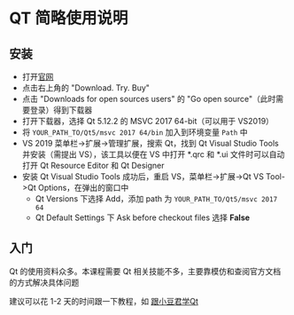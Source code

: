 # QT 简略使用说明

## 安装

- 打开[官网](https://www.qt.io/) 
- 点击右上角的 "Download. Try. Buy"
- 点击 "Downloads for open sources users" 的 "Go open source"（此时需要登录）得到下载器
- 打开下载器，选择 Qt 5.12.2 的 MSVC 2017 64-bit（可以用于 VS2019）
- 将 `YOUR_PATH_TO/Qt5/msvc 2017 64/bin` 加入到环境变量 `Path` 中
- VS 2019 菜单栏->扩展->管理扩展，搜索 Qt，找到 Qt Visual Studio Tools 并安装（需提出 VS），该工具以便在 VS 中打开 *.qrc 和 *.ui 文件时可以自动打开 Qt Resource Editor 和 Qt Designer
- 安装 Qt Visual Studio Tools 成功后，重启 VS，菜单栏->扩展->Qt VS Tool->Qt Options，在弹出的窗口中
  - Qt Versions 下选择 Add，添加 path 为 `YOUR_PATH_TO/Qt5/msvc 2017 64` 
  - Qt Default Settings 下 Ask before checkout files 选择 **False** 

## 入门

Qt 的使用资料众多。本课程需要 Qt 相关技能不多，主要靠模仿和查阅官方文档的方式解决具体问题

建议可以花 1-2 天的时间跟一下教程，如 [跟小豆君学Qt](https://zhuanlan.zhihu.com/c_119081535) 
